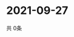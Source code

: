 # 2021-09-27
  共 0条

  <!-- BEGIN -->
  <!-- 最后更新时间Mon Sep 27 2021 10:03:42 GMT+0000 (Coordinated Universal Time) -->
  
  <!-- END -->
  
  